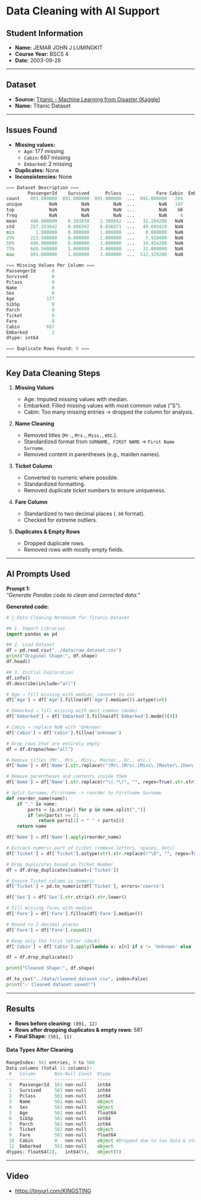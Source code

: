 ﻿# Data Cleaning with AI Support

## Student Information
- **Name:** JEMAR JOHN J LUMINGKIT  
- **Course Year:** BSCS 4  
- **Date:** 2003-09-28  

---

## Dataset
- **Source:** [Titanic - Machine Learning from Disaster (Kaggle)](https://www.kaggle.com/competitions/titanic/data)  
- **Name:** Titanic Dataset  

---

## Issues Found
- **Missing values:**  
  - `Age`: 177 missing  
  - `Cabin`: 687 missing  
  - `Embarked`: 2 missing  
- **Duplicates:** None  
- **Inconsistencies:** None  

```python
=== Dataset Description ===
        PassengerId    Survived      Pclass  ...        Fare Cabin  Embarked
count    891.000000  891.000000  891.000000  ...  891.000000   204       889
unique          NaN         NaN         NaN  ...         NaN   147         3
top             NaN         NaN         NaN  ...         NaN    G6         S
freq            NaN         NaN         NaN  ...         NaN     4       644
mean     446.000000    0.383838    2.308642  ...   32.204208   NaN       NaN
std      257.353842    0.486592    0.836071  ...   49.693429   NaN       NaN
min        1.000000    0.000000    1.000000  ...    0.000000   NaN       NaN
25%      223.500000    0.000000    2.000000  ...    7.910400   NaN       NaN
50%      446.000000    0.000000    3.000000  ...   14.454200   NaN       NaN
75%      668.500000    1.000000    3.000000  ...   31.000000   NaN       NaN
max      891.000000    1.000000    3.000000  ...  512.329200   NaN       NaN
```
```python
=== Missing Values Per Column ===
PassengerId      0
Survived         0
Pclass           0
Name             0
Sex              0
Age            177
SibSp            0
Parch            0
Ticket           0
Fare             0
Cabin          687
Embarked         2
dtype: int64

=== Duplicate Rows Found: 0 ===
```
---

## Key Data Cleaning Steps
1. **Missing Values**
   - Age: Imputed missing values with median.  
   - Embarked: Filled missing values with most common value ("S").  
   - Cabin: Too many missing entries → dropped the column for analysis.  

2. **Name Cleaning**
   - Removed titles (`Mr.`, `Mrs.`, `Miss.`, etc.).  
   - Standardized format from `SURNAME, FIRST NAME` → `First Name Surname`.  
   - Removed content in parentheses (e.g., maiden names).  

3. **Ticket Column**
   - Converted to numeric where possible.  
   - Standardized formatting.  
   - Removed duplicate ticket numbers to ensure uniqueness.  

4. **Fare Column**
   - Standardized to two decimal places (`.00` format).  
   - Checked for extreme outliers.  

5. **Duplicates & Empty Rows**
   - Dropped duplicate rows.  
   - Removed rows with mostly empty fields.  
---

## AI Prompts Used
**Prompt 1:**  
*"Generate Pandas code to clean and corrected data:"*  

**Generated code:**  
```python
# 🧹 Data Cleaning Notebook for Titanic Dataset

## 1. Import Libraries
import pandas as pd

## 2. Load Dataset
df = pd.read_csv("../data/raw_dataset.csv")
print("Original Shape:", df.shape)
df.head()

## 3. Initial Exploration
df.info()
df.describe(include="all")

# Age → fill missing with median, convert to int
df['Age'] = df['Age'].fillna(df['Age'].median()).astype(int)

# Embarked → fill missing with most common (mode)
df['Embarked'] = df['Embarked'].fillna(df['Embarked'].mode()[0])

# Cabin → replace NaN with 'Unknown'
df['Cabin'] = df['Cabin'].fillna('Unknown')

# Drop rows that are entirely empty
df = df.dropna(how="all")

# Remove titles (Mr., Mrs., Miss., Master., Dr., etc.)
df['Name'] = df['Name'].str.replace(r"(Mr\.|Mrs\.|Miss\.|Master\.|Don\.|Dr\.|Rev\.)", "", regex=True)

# Remove parentheses and contents inside them
df['Name'] = df['Name'].str.replace(r"\(.*\)", "", regex=True).str.strip()

# Split Surname, Firstname -> reorder to Firstname Surname
def reorder_name(name):
    if "," in name:
        parts = [p.strip() for p in name.split(",")]
        if len(parts) >= 2:
            return parts[1] + " " + parts[0]
    return name

df['Name'] = df['Name'].apply(reorder_name)

# Extract numeric part of ticket (remove letters, spaces, dots)
df['Ticket'] = df['Ticket'].astype(str).str.replace(r"\D", "", regex=True)

# Drop duplicates based on Ticket Number
df = df.drop_duplicates(subset=['Ticket'])

# Ensure Ticket column is numeric
df['Ticket'] = pd.to_numeric(df['Ticket'], errors='coerce')

df['Sex'] = df['Sex'].str.strip().str.lower()

# Fill missing fares with median
df['Fare'] = df['Fare'].fillna(df['Fare'].median())

# Round to 2 decimal places
df['Fare'] = df['Fare'].round(2)

# Keep only the first letter (deck)
df['Cabin'] = df['Cabin'].apply(lambda x: x[0] if x != 'Unknown' else 'Unknown')

df = df.drop_duplicates()

print("Cleaned Shape:", df.shape)

df.to_csv("../data/cleaned_dataset.csv", index=False)
print("✅ Cleaned dataset saved!")


```
---
## Results
- **Rows before cleaning**: `(891, 12)`
- **Rows after dropping duplicates & empty rows**: 561  
- **Final Shape**: `(561, 11)`  

#### Data Types After Cleaning
```python
RangeIndex: 561 entries, 0 to 560
Data columns (total 11 columns):
 #   Column       Non-Null Count  Dtype  
---  ------       --------------  -----  
 0   PassengerId  561 non-null    int64  
 1   Survived     561 non-null    int64  
 2   Pclass       561 non-null    int64  
 3   Name         561 non-null    object 
 4   Sex          561 non-null    object 
 5   Age          561 non-null    float64
 6   SibSp        561 non-null    int64  
 7   Parch        561 non-null    int64  
 8   Ticket       561 non-null    object 
 9   Fare         561 non-null    float64
 10  Cabin        0   non-null    object #Dropped due to low data & statistical irrelevant 
 11  Embarked     561 non-null    object 
dtypes: float64(2),   int64(5),   object(5)
```
---
## Video
 - https://tinyurl.com/KINGSTING

        


